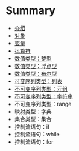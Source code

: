 # Summary

* [介绍](README.md)
* [对象](对象.md)
* [变量](变量.md)
* [运算符](运算符.md)
* [数值类型：整型](数值类型：整型.md)
* [数值类型：浮点型](数值类型：浮点型.md)
* [数值类型：布尔型](数值类型：布尔型.md)
* [可变序列类型：列表](可变序列类型：列表.md)
* [不可变序列类型：元组](不可变序列类型：元组.md)
* [不可变序列类型：字符串](不可变序列类型：字符串.md)
* 不可变序列类型：range
* 映射类型：字典
* 集合类型：集合
* 控制流语句：if
* 控制流语句：while
* 控制流语句：for

